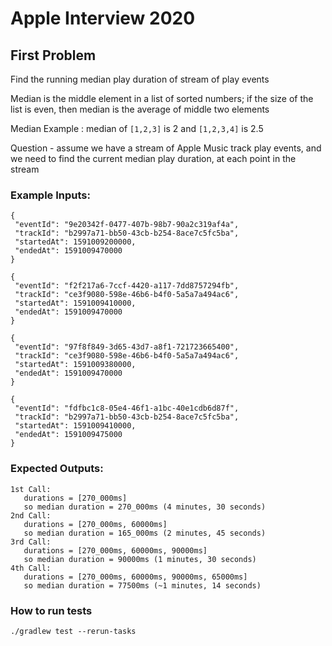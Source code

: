 # Apple Interview 2020

## First Problem

Find the running median play duration of stream of play events

Median is the middle element in a list of sorted numbers; if the size of
the list is even, then median is the average of middle two elements

Median Example : median of `[1,2,3]` is 2 and `[1,2,3,4]` is 2.5

Question - assume we have a stream of Apple Music track play events, and we need to find the
current median play duration, at each point in the stream


### Example Inputs:

    {
     "eventId": "9e20342f-0477-407b-98b7-90a2c319af4a",
     "trackId": "b2997a71-bb50-43cb-b254-8ace7c5fc5ba",
     "startedAt": 1591009200000,
     "endedAt": 1591009470000
    }
    
    {
     "eventId": "f2f217a6-7ccf-4420-a117-7dd8757294fb",
     "trackId": "ce3f9080-598e-46b6-b4f0-5a5a7a494ac6",
     "startedAt": 1591009410000,
     "endedAt": 1591009470000
    }
    
    {
     "eventId": "97f8f849-3d65-43d7-a8f1-721723665400",
     "trackId": "ce3f9080-598e-46b6-b4f0-5a5a7a494ac6",
     "startedAt": 1591009380000,
     "endedAt": 1591009470000
    }
    
    {
     "eventId": "fdfbc1c8-05e4-46f1-a1bc-40e1cdb6d87f",
     "trackId": "b2997a71-bb50-43cb-b254-8ace7c5fc5ba",
     "startedAt": 1591009410000,
     "endedAt": 1591009475000
    }

### Expected Outputs:

    1st Call:
       durations = [270_000ms]
       so median duration = 270_000ms (4 minutes, 30 seconds)
    2nd Call:
       durations = [270_000ms, 60000ms]
       so median duration = 165_000ms (2 minutes, 45 seconds)
    3rd Call:
       durations = [270_000ms, 60000ms, 90000ms]
       so median duration = 90000ms (1 minutes, 30 seconds)
    4th Call:
       durations = [270_000ms, 60000ms, 90000ms, 65000ms]
       so median duration = 77500ms (~1 minutes, 14 seconds)

### How to run tests

    ./gradlew test --rerun-tasks

